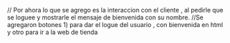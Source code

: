 // Por ahora lo que se agrego es la interaccion con el cliente , al pedirle que se loguee y mostrarle el mensaje de bienvenida con su nombre. 
//Se agregaron botones 1) para dar el logue del usuario , con bienvenida en html y otro para ir a la web de tienda 